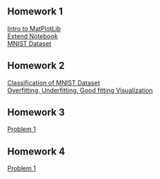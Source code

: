 ## Homework 1
[Intro to MatPlotLib](https://colab.research.google.com/drive/1E-OkvhQ5PIR7OJKxeP5Kd0uv6Hy_awxo#scrollTo=kf3X-oqktv0D) <br />
[Extend Notebook](https://colab.research.google.com/drive/1W6xii4ptUY_DQ-StXIivYI20iB3GDpue) <br />
[MNIST Dataset](https://colab.research.google.com/drive/1zSlUWFiWr31uiX9aqrMS3dHtcHbLLBLw)

## Homework 2 
[Classification of MNIST Dataset](https://colab.research.google.com/drive/15UPIyBuPBFv_Xk3v44AGa9tSLyX7NlbZ) <br />
[Overfitting, Underfitting, Good fitting Visualization](https://colab.research.google.com/drive/17Fna3lBQmSqs2INmH0UnALCJXrqnp-LI) <br />

## Homework 3
[Problem 1](https://colab.research.google.com/drive/1mYJQSK3eJAJaSqQf9QbYihWzOWnplA-M)

## Homework 4
[Problem 1](https://colab.research.google.com/drive/1TIfP0GAVZMHjpMi9u3vdFNXWuYLvXmGx)

